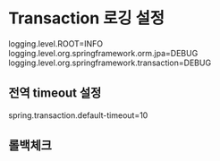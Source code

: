 # Transaction 로깅 설정
logging.level.ROOT=INFO
logging.level.org.springframework.orm.jpa=DEBUG
logging.level.org.springframework.transaction=DEBUG

## 전역 timeout 설정
spring.transaction.default-timeout=10

## 롤백체크
